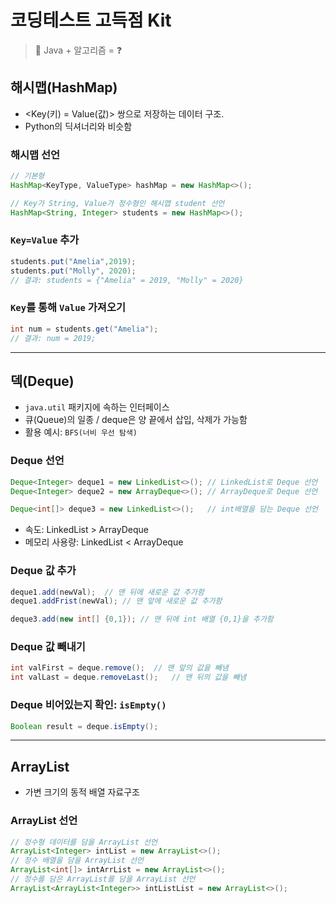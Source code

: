 # 코딩테스트 고득점 Kit
> 🐥 Java + 알고리즘 = ❓

## 해시맵(HashMap)
- <Key(키) = Value(값)> 쌍으로 저장하는 데이터 구조.  
- Python의 딕셔너리와 비슷함
### 해시맵 선언
```Java
// 기본형
HashMap<KeyType, ValueType> hashMap = new HashMap<>();

// Key가 String, Value가 정수형인 해시맵 student 선언
HashMap<String, Integer> students = new HashMap<>();
```
### `Key=Value` 추가
```Java
students.put("Amelia",2019);
students.put("Molly", 2020);
// 결과: students = {"Amelia" = 2019, "Molly" = 2020}
```
### `Key`를 통해 `Value` 가져오기
```Java
int num = students.get("Amelia");
// 결과: num = 2019;
```
----
## 덱(Deque)
- `java.util` 패키지에 속하는 인터페이스
- 큐(Queue)의 일종 / deque은 양 끝에서 삽입, 삭제가 가능함
- 활용 예시: `BFS(너비 우선 탐색)`
### Deque 선언
```Java
Deque<Integer> deque1 = new LinkedList<>(); // LinkedList로 Deque 선언
Deque<Integer> deque2 = new ArrayDeque<>(); // ArrayDeque로 Deque 선언

Deque<int[]> deque3 = new LinkedList<>();   // int배열을 담는 Deque 선언
```
- 속도: LinkedList > ArrayDeque
- 메모리 사용량: LinkedList < ArrayDeque

### Deque 값 추가
```Java
deque1.add(newVal);  // 맨 뒤에 새로운 값 추가함
deque1.addFrist(newVal); // 맨 앞에 새로운 값 추가함

deque3.add(new int[] {0,1}); // 맨 뒤에 int 배열 {0,1}을 추가함
```

### Deque 값 빼내기
```Java
int valFirst = deque.remove();  // 맨 앞의 값을 빼냄
int valLast = deque.removeLast();   // 맨 뒤의 값을 빼냄
```
### Deque 비어있는지 확인: `isEmpty()`
```Java
Boolean result = deque.isEmpty();
```
----
## ArrayList
- 가변 크기의 동적 배열 자료구조
### ArrayList 선언
```Java
// 정수형 데이터를 담을 ArrayList 선언
ArrayList<Integer> intList = new ArrayList<>(); 
// 정수 배열을 담을 ArrayList 선언
ArrayList<int[]> intArrList = new ArrayList<>();
// 정수를 담은 ArrayList를 담을 ArrayList 선언
ArrayList<ArrayList<Integer>> intListList = new ArrayList<>();
```

